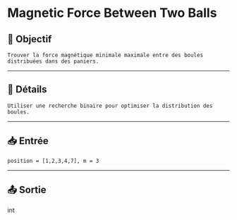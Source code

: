 # Magnetic Force Between Two Balls

## 🎯 Objectif

    Trouver la force magnétique minimale maximale entre des boules distribuées dans des paniers.

---

## 📝 Détails

    Utiliser une recherche binaire pour optimiser la distribution des boules.

---

## 📥 Entrée

    position = [1,2,3,4,7], m = 3

---

## 📤 Sortie

int

